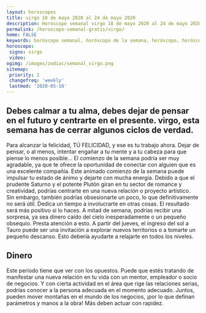 ```yaml
---
layout: horoscopos
title: virgo 18 de mayo 2020 al 24 de mayo 2020 
description: Horóscopo semanal virgo 18 de mayo 2020 al 24 de mayo 2020. Debes calmar a tu alma, debes dejar de pensar en el futuro y centrarte en el presente. virgo, esta semana has de cerrar algunos ciclos de verdad.
permalink: /horoscopo-semanal-gratis/virgo/
home: FALSE
keywords: horóscopo semanal, horóscopo de la semana, horóscopo, horóscopo gratis,horóscopos, horóscopo esperanza gracia, horoscopos virgo la semana, horóscopos gratis, Tarot, Astrologia, Zodíaco, virgo, horoscopo gratis, semanal
horoscopo:
 signo: virgo
 video:  
ogimg: /images/zodiac/semanal_virgo.png
sitemap:
 priority: 1
 changefreq: 'weekly'
 lastmod: '2020-05-18'
---
```




## Debes calmar a tu alma, debes dejar de pensar en el futuro y centrarte en el presente. virgo, esta semana has de cerrar algunos ciclos de verdad.

Para alcanzar la felicidad, TÚ FELICIDAD, 
y ese es tu trabajo ahora. Dejar de pensar, o al menos, intentar engañar a tu mente y a tu cabeza para que piense lo menos posible…
El comienzo de la semana podría ser muy agradable, ya que te ofrece la oportunidad de conectar con alguien que es una excelente compañía. Este animado comienzo de la semana puede impulsar tu estado de ánimo y dejarte con mucha energía. Debido a que el prudente Saturno y el potente Plutón giran en tu sector de romance y creatividad, podrías centrarte en una nueva relación o proyecto artístico. Sin embargo, también podrías obsesionarte un poco, lo que definitivamente no será útil. Dedica un tiempo a involucrarte en otras cosas. El resultado será más positivo si lo haces. 
 A mitad de semana, podrías recibir una sorpresa, ya sea dinero caído del cielo inesperadamente o un pequeño obsequio. Presta atención a esto. A partir del jueves, el ingreso del sol a Tauro puede ser una invitación a explorar nuevos territorios o a tomarte un pequeño descanso. Esto debería ayudarte a relajarte en todos los niveles. 

## Dinero

Este período tiene que ver con los opuestos. Puede que estés tratando de manifestar una nueva relación en tu vida con un mentor, empleador o socio de negocios. Y con cierta actividad en el área que rige las relaciones serias, podrías conocer a la persona adecuada en el momento adecuado. Juntos, pueden mover montañas en el mundo de los negocios, ¡por lo que definan parámetros y manos a la obra! Más deben actuar con rapidez.